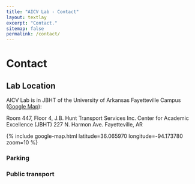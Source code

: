 ```yaml
---
title: "AICV Lab - Contact"
layout: textlay
excerpt: "Contact."
sitemap: false
permalink: /contact/
---
```


# Contact

## Lab Location

AICV Lab is in JBHT of the University of Arkansas Fayetteville Campus ([Google Map](https://www.google.com/maps/place/University+of+Arkansas/@36.0686895,-94.1748471,15z/data=!4m5!3m4!1s0x0:0x10a2f93b787e2367!8m2!3d36.0686895!4d-94.1748471)):

Room 447, Floor 4, J.B. Hunt Transport Services Inc. Center for Academic Excellence (JBHT)
227 N. Harmon Ave.
Fayetteville, AR 

{% include google-map.html latitude=36.065970 longitude=-94.173780 zoom=10 %}


<!-- <img src="{{ site.url }}{{ site.baseurl }}/images/contactpic/map.png" style="width: 600px"> -->


### Parking

<!-- There are two car parks in close proximity to Rock Hall shown on the map above:

Parking off [4th Street](https://www.google.com/maps/place/Third+Street+Garage/@37.768572,-122.38973,18z/data=!3m1!4b1!4m2!3m1!1s0x808f7fc58c60662d:0x6886a31478ecb0) (charged by the hour)
Parking off [South Street](https://www.google.com/maps/search/401+South+Street/@37.76892,-122.388106,19z/data=!3m1!4b1) (charged by the day, or 2hrs) -->
 
### Public transport
<!-- There are two MUNI lines with stops in close proximity to UCSF Mission Bay: the T-Third St and 55-16th St.

1. T-Third St. [link](https://www.sfmta.com/routes/t-third-street)
1. 55-16th St. [link](https://www.sfmta.com/routes/55-16th-street)
  -->
<!-- ### UCSF Shuttle
Several UCSF shuttle lines stop on 4th Street outside Rock Hall. Shuttles arrive across the street from Rock Hall (east) and leave on the same side of the street as Rock Hall (west), see map above.

- The UCSF Shuttle map can be found [here](https://campuslifeservices.ucsf.edu/upload/transportation/files/UCSF_Shuttle_Map_8.5x11.pdf)

- The Next Shuttle can be found [here](https://ucsf.tripshot.com/) -->

